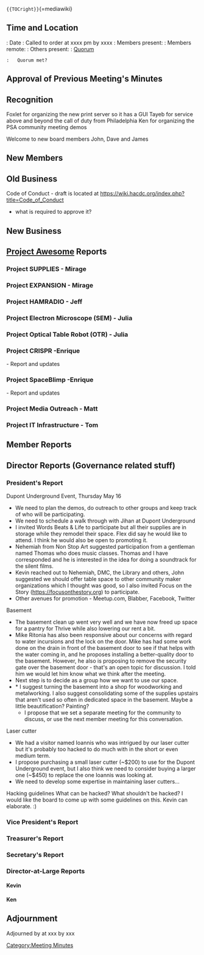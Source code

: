 `{{TOCright}}`{=mediawiki}

## Time and Location

:   Date
:   Called to order at xxxx pm by xxxx
:   Members present:
:   Members remote:
:   Others present:
:   [Quorum](Quorum)

    :   Quorum met?

## Approval of Previous Meeting's Minutes

## Recognition

Foxlet for organizing the new print server so it has a GUI Tayeb for
service above and beyond the call of duty from Philadelphia Ken for
organizing the PSA community meeting demos

Welcome to new board members John, Dave and James

## New Members

## Old Business

Code of Conduct - draft is located at
<https://wiki.hacdc.org/index.php?title=Code_of_Conduct>

-   what is required to approve it?

## New Business

## [Project Awesome](:Category:Project_Awesome) Reports

### Project SUPPLIES - Mirage

### Project EXPANSION - Mirage

### Project HAMRADIO - Jeff

### Project Electron Microscope (SEM) - Julia

### Project Optical Table Robot (OTR) - Julia

### Project CRISPR -Enrique

\- Report and updates

### Project SpaceBlimp -Enrique

\- Report and updates

### Project Media Outreach - Matt

### Project IT Infrastructure - Tom

## Member Reports

## Director Reports (Governance related stuff)

### President's Report

Dupont Underground Event, Thursday May 16

-   We need to plan the demos, do outreach to other groups and keep
    track of who will be participating.
-   We need to schedule a walk through with Jihan at Dupont Underground
-   I invited Words Beats & Life to participate but all their supplies
    are in storage while they remodel their space. Flex did say he would
    like to attend. I think he would also be open to promoting it.
-   Nehemiah from Non Stop Art suggested participation from a gentleman
    named Thomas who does music classes. Thomas and I have corresponded
    and he is interested in the idea for doing a soundtrack for the
    silent films.
-   Kevin reached out to Nehemiah, DMC, the Library and others, John
    suggested we should offer table space to other community maker
    organizations which I thought was good, so I also invited Focus on
    the Story (https://focusonthestory.org) to participate.
-   Other avenues for promotion - Meetup.com, Blabber, Facebook, Twitter

Basement

-   The basement clean up went very well and we have now freed up space
    for a pantry for Thrive while also lowering our rent a bit.
-   Mike Ritonia has also been responsive about our concerns with regard
    to water incursions and the lock on the door. Mike has had some work
    done on the drain in front of the basement door to see if that helps
    with the water coming in, and he proposes installing a
    better-quality door to the basement. However, he also is proposing
    to remove the security gate over the basement door - that's an open
    topic for discussion. I told him we would let him know what we think
    after the meeting.
-   Next step is to decide as a group how we want to use our space.
-   \* I suggest turning the basement into a shop for woodworking and
    metalworking. I also suggest consolidating some of the supplies
    upstairs that aren't used so often in dedicated space in the
    basement. Maybe a little beautification? Painting?
    -   I propose that we set a separate meeting for the community to
        discuss, or use the next member meeting for this conversation.

Laser cutter

-   We had a visitor named Ioannis who was intrigued by our laser cutter
    but it's probably too hacked to do much with in the short or even
    medium term.
-   I propose purchasing a small laser cutter (\~\$200) to use for the
    Dupont Underground event, but I also think we need to consider
    buying a larger one (\~\$450) to replace the one Ioannis was looking
    at.
-   We need to develop some expertise in maintaining laser cutters...

Hacking guidelines What can be hacked? What shouldn't be hacked? I would
like the board to come up with some guidelines on this. Kevin can
elaborate. :)

### Vice President's Report

### Treasurer's Report

### Secretary's Report

### Director-at-Large Reports

#### Kevin

#### Ken

## Adjournment

Adjourned by at xxx by xxx

[Category:Meeting Minutes](Category:Meeting_Minutes)
